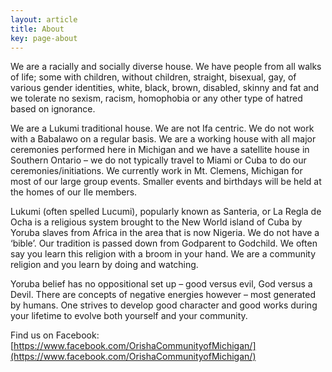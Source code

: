 ```yaml
---
layout: article
title: About
key: page-about
---
```


We are a racially and socially diverse house. We have people from all walks of life; some with children, without children, straight, bisexual, gay, of various gender identities, white, black, brown, disabled, skinny and fat and we tolerate no sexism, racism, homophobia or any other type of hatred based on ignorance.

We are a Lukumi traditional house. We are not Ifa centric. We do not work with a Babalawo on a regular basis. We are a working house with all major ceremonies performed here in Michigan and we have a satellite house in Southern Ontario – we do not typically travel to Miami or Cuba to do our ceremonies/initiations. We currently work in Mt. Clemens, Michigan for most of our large group events. Smaller events and birthdays will be held at the homes of our Ile members.

Lukumi (often spelled Lucumi), popularly known as Santeria, or La Regla de Ocha is a religious system brought to the New World island of Cuba by Yoruba slaves from Africa in the area that is now Nigeria. We do not have a ‘bible’. Our tradition is passed down from Godparent to Godchild. We often say you learn this religion with a broom in your hand. We are a community religion and you learn by doing and watching.

Yoruba belief has no oppositional set up – good versus evil, God versus a Devil. There are concepts of negative energies however – most generated by humans. One strives to develop good character and good works during your lifetime to evolve both yourself and your community.

Find us on Facebook: [https://www.facebook.com/OrishaCommunityofMichigan/](https://www.facebook.com/OrishaCommunityofMichigan/)
